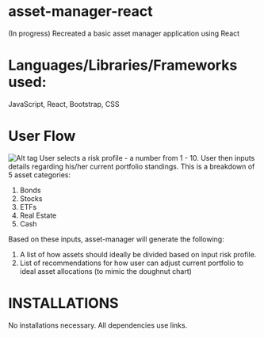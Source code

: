 # asset-manager-react
(In progress) Recreated a basic asset manager application using React

# Languages/Libraries/Frameworks used: 

JavaScript, React, Bootstrap, CSS

# User Flow

![Alt tag](http://g.recordit.co/BcH0spTaYM.gif)
User selects a risk profile - a number from 1 - 10. 
User then inputs details regarding his/her current portfolio standings. This is a breakdown of 5 asset categories: 

  1. Bonds
  2. Stocks
  3. ETFs
  4. Real Estate
  5. Cash

Based on these inputs, asset-manager will generate the following: 

  1. A list of how assets should ideally be divided based on input risk profile. 
  2. List of recommendations for how user can adjust current portfolio to ideal asset allocations (to mimic the doughnut chart)

# INSTALLATIONS

No installations necessary. All dependencies use links. 
